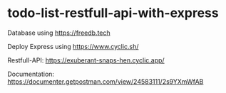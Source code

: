 # todo-list-restfull-api-with-express

Database using https://freedb.tech

Deploy Express using https://www.cyclic.sh/

Restfull-API:
https://exuberant-snaps-hen.cyclic.app/

Documentation:
https://documenter.getpostman.com/view/24583111/2s9YXmWfAB
